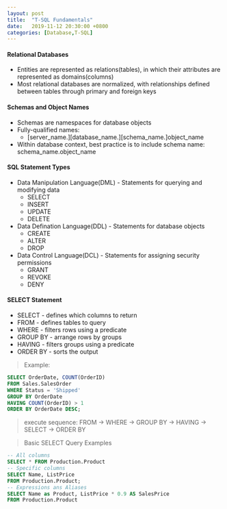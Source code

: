 ```yaml
---
layout: post
title:  "T-SQL Fundamentals"
date:   2019-11-12 20:30:00 +0800
categories: [Database,T-SQL]
---
```

#### Relational Databases
- Entities are represented as relations(tables), in which their attributes are represented as domains(columns)
- Most relational databases are normalized, with relationships defined between tables through primary and foreign keys

#### Schemas and Object Names
- Schemas are namespaces for database objects
- Fully-qualified names:
    - [server_name.][database_name.][schema_name.]object_name
- Within database context, best practice is to include schema name: schema_name.object_name

#### SQL Statement Types
- Data Manipulation Language(DML) - Statements for querying and modifying data
    - SELECT
    - INSERT
    - UPDATE
    - DELETE
- Data Defination Language(DDL) - Statements for database objects
    - CREATE
    - ALTER
    - DROP
- Data Control Language(DCL) - Statements for assigning security permissions
    - GRANT
    - REVOKE
    - DENY

#### SELECT Statement
- SELECT - defines which columns to return
- FROM - defines tables to query
- WHERE - filters rows using a predicate
- GROUP BY - arrange rows by groups
- HAVING - filters groups using a predicate
- ORDER BY - sorts the output

>Example:

```sql
SELECT OrderDate, COUNT(OrderID)
FROM Sales.SalesOrder
WHERE Status = 'Shipped'
GROUP BY OrderDate
HAVING COUNT(OrderID) > 1
ORDER BY OrderDate DESC;
```

> execute sequence: FROM -> WHERE -> GROUP BY -> HAVING -> SELECT -> ORDER BY

>Basic SELECT Query Examples

```sql
-- All columns
SELECT * FROM Production.Product
-- Specific columns
SELECT Name, ListPrice
FROM Production.Product;
-- Expressions ans Aliases
SELECT Name as Product, ListPrice * 0.9 AS SalesPrice
FROM Production.Product
```